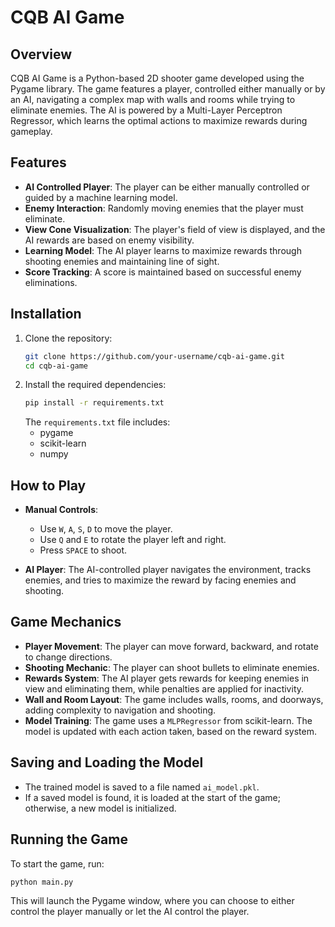 # CQB AI Game

## Overview

CQB AI Game is a Python-based 2D shooter game developed using the Pygame library. The game features a player, controlled either manually or by an AI, navigating a complex map with walls and rooms while trying to eliminate enemies. The AI is powered by a Multi-Layer Perceptron Regressor, which learns the optimal actions to maximize rewards during gameplay.

## Features
- **AI Controlled Player**: The player can be either manually controlled or guided by a machine learning model.
- **Enemy Interaction**: Randomly moving enemies that the player must eliminate.
- **View Cone Visualization**: The player's field of view is displayed, and the AI rewards are based on enemy visibility.
- **Learning Model**: The AI player learns to maximize rewards through shooting enemies and maintaining line of sight.
- **Score Tracking**: A score is maintained based on successful enemy eliminations.

## Installation

1. Clone the repository:
   ```sh
   git clone https://github.com/your-username/cqb-ai-game.git
   cd cqb-ai-game
   ```
2. Install the required dependencies:
   ```sh
   pip install -r requirements.txt
   ```
   The `requirements.txt` file includes:
   - pygame
   - scikit-learn
   - numpy

## How to Play

- **Manual Controls**:
  - Use `W`, `A`, `S`, `D` to move the player.
  - Use `Q` and `E` to rotate the player left and right.
  - Press `SPACE` to shoot.

- **AI Player**: The AI-controlled player navigates the environment, tracks enemies, and tries to maximize the reward by facing enemies and shooting.

## Game Mechanics

- **Player Movement**: The player can move forward, backward, and rotate to change directions.
- **Shooting Mechanic**: The player can shoot bullets to eliminate enemies.
- **Rewards System**: The AI player gets rewards for keeping enemies in view and eliminating them, while penalties are applied for inactivity.
- **Wall and Room Layout**: The game includes walls, rooms, and doorways, adding complexity to navigation and shooting.
- **Model Training**: The game uses a `MLPRegressor` from scikit-learn. The model is updated with each action taken, based on the reward system.

## Saving and Loading the Model

- The trained model is saved to a file named `ai_model.pkl`.
- If a saved model is found, it is loaded at the start of the game; otherwise, a new model is initialized.

## Running the Game

To start the game, run:
```sh
python main.py
```
This will launch the Pygame window, where you can choose to either control the player manually or let the AI control the player.


